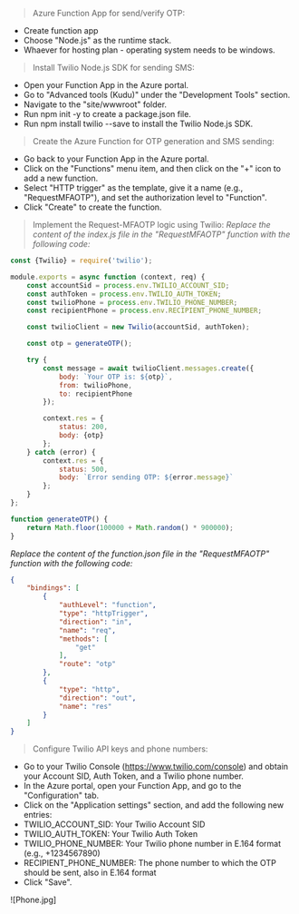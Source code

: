 > Azure Function App for send/verify OTP:

+ Create function app
+ Choose "Node.js" as the runtime stack.
+ Whaever for hosting plan - operating system needs to be windows.

> Install Twilio Node.js SDK for sending SMS:
+ Open your Function App in the Azure portal.
+ Go to "Advanced tools (Kudu)" under the "Development Tools" section.
+ Navigate to the "site/wwwroot" folder.
+ Run npm init -y to create a package.json file.
+ Run npm install twilio --save to install the Twilio Node.js SDK.

> Create the Azure Function for OTP generation and SMS sending:

+ Go back to your Function App in the Azure portal.
+ Click on the "Functions" menu item, and then click on the "+" icon to add a new function.
+ Select "HTTP trigger" as the template, give it a name (e.g., "RequestMFAOTP"), and set the authorization level to "Function".
+ Click "Create" to create the function.

> Implement the Request-MFAOTP logic using Twilio:
*Replace the content of the index.js file in the "RequestMFAOTP" function with the following code:*

```javascript
const {Twilio} = require('twilio');

module.exports = async function (context, req) {
    const accountSid = process.env.TWILIO_ACCOUNT_SID;
    const authToken = process.env.TWILIO_AUTH_TOKEN;
    const twilioPhone = process.env.TWILIO_PHONE_NUMBER;
    const recipientPhone = process.env.RECIPIENT_PHONE_NUMBER;

    const twilioClient = new Twilio(accountSid, authToken);

    const otp = generateOTP();

    try {
        const message = await twilioClient.messages.create({
            body: `Your OTP is: ${otp}`,
            from: twilioPhone,
            to: recipientPhone
        });

        context.res = {
            status: 200,
            body: {otp}
        };
    } catch (error) {
        context.res = {
            status: 500,
            body: `Error sending OTP: ${error.message}`
        };
    }
};

function generateOTP() {
    return Math.floor(100000 + Math.random() * 900000);
}
```
  
*Replace the content of the function.json file in the "RequestMFAOTP" function with the following code:*

```json
{
    "bindings": [
        {
            "authLevel": "function",
            "type": "httpTrigger",
            "direction": "in",
            "name": "req",
            "methods": [
                "get"
            ],
            "route": "otp"
        },
        {
            "type": "http",
            "direction": "out",
            "name": "res"
        }
    ]
}
```


> Configure Twilio API keys and phone numbers:
+ Go to your Twilio Console (https://www.twilio.com/console) and obtain your Account SID, Auth Token, and a Twilio phone number.
+ In the Azure portal, open your Function App, and go to the "Configuration" tab.
+ Click on the "Application settings" section, and add the following new entries:
+ TWILIO_ACCOUNT_SID: Your Twilio Account SID
+ TWILIO_AUTH_TOKEN: Your Twilio Auth Token
+ TWILIO_PHONE_NUMBER: Your Twilio phone number in E.164 format (e.g., +1234567890)
+ RECIPIENT_PHONE_NUMBER: The phone number to which the OTP should be sent, also in E.164 format
+ Click "Save".

![Phone.jpg]

